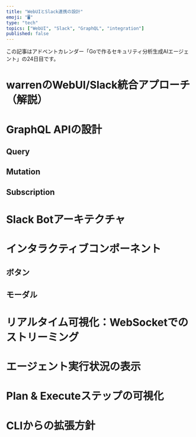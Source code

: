 ```yaml
---
title: "WebUIとSlack連携の設計"
emoji: "🖥️"
type: "tech"
topics: ["WebUI", "Slack", "GraphQL", "integration"]
published: false
---
```


この記事はアドベントカレンダー「Goで作るセキュリティ分析生成AIエージェント」の24日目です。

# warrenのWebUI/Slack統合アプローチ（解説）

# GraphQL APIの設計

## Query

## Mutation

## Subscription

# Slack Botアーキテクチャ

# インタラクティブコンポーネント

## ボタン

## モーダル

# リアルタイム可視化：WebSocketでのストリーミング

# エージェント実行状況の表示

# Plan & Executeステップの可視化

# CLIからの拡張方針

